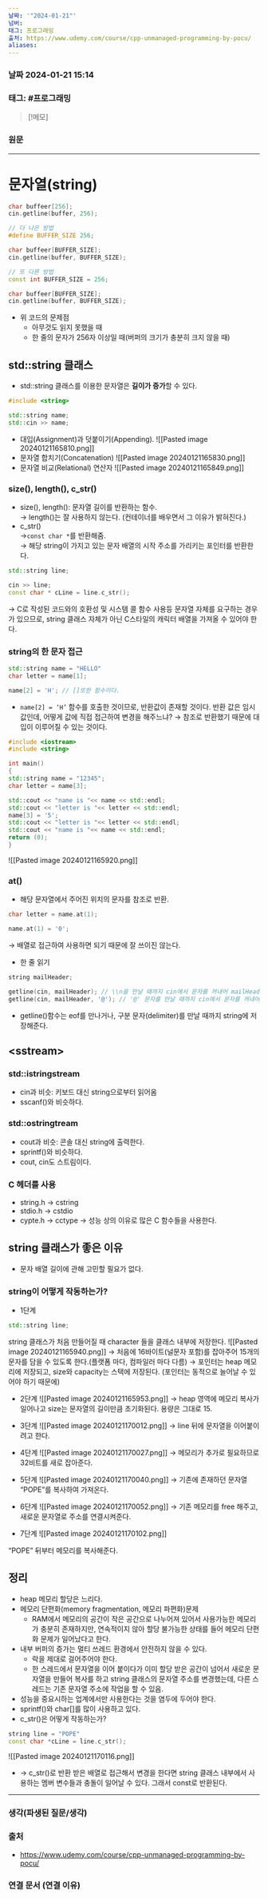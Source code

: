 ```yaml
---
날짜: '"2024-01-21"'
넘버: 
태그: 프로그래밍
출처: https://www.udemy.com/course/cpp-unmanaged-programming-by-pocu/
aliases:
---
```

### 날짜  2024-01-21 15:14

### 태그: #프로그래밍 

>[!메모]
>

### 원문
---
# 문자열(string)

```cpp
char buffeer[256];
cin.getline(buffer, 256);

// 더 나은 방법
#define BUFFER_SIZE 256;

char buffeer[BUFFER_SIZE];
cin.getline(buffer, BUFFER_SIZE);

// 또 다른 방법
const int BUFFER_SIZE = 256;

char buffeer[BUFFER_SIZE];
cin.getline(buffer, BUFFER_SIZE);
```

- 위 코드의 문제점
    - 아무것도 읽지 못했을 때
    - 한 줄의 문자가 256자 이상일 때(버퍼의 크기가 충분히 크지 않을 때)
## std::string 클래스
- std::string 클래스를 이용한 문자열은 **길이가 증가**할 수 있다.
```cpp
#include <string>

std::string name;
std::cin >> name;
```

- 대입(Assignment)과 덧붙이기(Appending).
![[Pasted image 20240121165810.png]]
- 문자열 합치기(Concatenation)
![[Pasted image 20240121165830.png]]
- 문자열 비교(Relational) 연산자
![[Pasted image 20240121165849.png]]
### size(), length(), c_str()
- size(), length(): 문자열 길이를 반환하는 함수.	
	→ length()는 잘 사용하지 않는다. (컨테이너를 배우면서 그 이유가 밝혀진다.)
- c_str()		
	→`const char *`를 반환해줌.	
	→ 해당 string이 가지고 있는 문자 배열의 시작 주소를 가리키는 포인터를 반환한다.
	
```cpp
std::string line;

cin >> line;
const char * cLine = line.c_str();
```
→ C로 작성된 코드와의 호환성 및 시스템 콜 함수 사용등 문자열 자체를 요구하는 경우가 있으므로, string 클래스 자체가 아닌 C스타일의 캐릭터 배열을 가져올 수 있어야 한다.
		
### string의 한 문자 접근

```cpp
std::string name = "HELLO"
char letter = name[1];

name[2] = 'H'; // []또한 함수이다.
```

- `name[2] = ‘H’` 함수를 호출한 것이므로, 반환값이 존재할 것이다. 반환 값은 임시 값인데, 어떻게 값에 직접 접근하여 변경을 해주느냐? → 참조로 반환했기 때문에 대입이 이루어질 수 있는 것이다.

```cpp
#include <iostream>
#include <string>

int main()
{
std::string name = "12345";
char letter = name[3];

std::cout << "name is "<< name << std::endl;
std::cout << "letter is "<< letter << std::endl;
name[3] = '5';
std::cout << "letter is "<< letter << std::endl;
std::cout << "name is "<< name << std::endl;
return (0);
}
```
![[Pasted image 20240121165920.png]]
### at()
- 해당 문자열에서 주어진 위치의 문자를 참조로 반환.
```cpp
char letter = name.at(1);

name.at(1) = '0';
```
→ 배열로 접근하여 사용하면 되기 때문에 잘 쓰이진 않는다.
- 한 줄 읽기
```cpp
string mailHeader;

getline(cin, mailHeader); // \\n을 만날 때까지 cin에서 문자를 꺼내어 mailHeader에 저장한다.
getline(cin, mailHeader, '@'); // '@' 문자를 만날 때까지 cin에서 문자를 꺼내어 저장한다.
```
- getline()함수는 eof를 만나거나, 구분 문자(delimiter)를 만날 때까지 string에 저장해준다.
## \<sstream>
### std::istringstream
- cin과 비슷: 키보드 대신 string으로부터 읽어옴
- sscanf()와 비슷하다.
### std::ostringtream
- cout과 비슷: 콘솔 대신 string에 출력한다.
- sprintf()와 비슷하다.
- cout, cin도 스트림이다.
### C 헤더를 사용
- string.h → cstring
- stdio.h → cstdio
- cypte.h → cctype
→ 성능 상의 이유로 많은 C 함수들을 사용한다.

## string 클래스가 좋은 이유
- 문자 배열 길이에 관해 고민할 필요가 없다.
### string이 어떻게 작동하는가?
- 1단계
```cpp
std::string line;
```

string 클래스가 처음 만들어질 때 character 들을 클래스 내부에 저장한다.
![[Pasted image 20240121165940.png]]
→ 처음에 16바이트(널문자 포함)를 잡아주어 15개의 문자를 담을 수 있도록 한다.(플랫폼 마다, 컴파일러 마다 다름)
→ 포인터는 heap 메모리에 저장되고, size와 capacity는 스택에 저장된다. (포인터는 동적으로 늘어날 수 있어야 하기 때문에)
- 2단계
![[Pasted image 20240121165953.png]]
→ heap 영역에 메모리 복사가 일어나고 size는 문자열의 길이만큼 초기화된다. 용량은 그대로 15.

- 3단계
![[Pasted image 20240121170012.png]]
→ line 뒤에 문자열을 이어붙이려고 한다.

- 4단계
![[Pasted image 20240121170027.png]]
→ 메모리가 추가로 필요하므로 32비트를 새로 잡아준다.

- 5단계
![[Pasted image 20240121170040.png]]
→ 기존에 존재하던 문자열 “POPE”를 복사하여 가져온다.

- 6단계
![[Pasted image 20240121170052.png]]
→ 기존 메모리를 free 해주고, 새로운 문자열로 주소를 연결시켜준다.
- 7단계
![[Pasted image 20240121170102.png]]

“POPE” 뒤부터 메모리를 복사해준다.

## 정리

- heap 메모리 할당은 느리다.
- 메모리 단편화(memory fragmentation, 메모리 파편화)문제
	- RAM에서 메모리의 공간이 작은 공간으로 나누어져 있어서 사용가능한 메모리가 충분히 존재하지만, 연속적이지 않아 할당 불가능한 상태를 들어 메모리 단편화 문제가 일어났다고 한다.
- 내부 버퍼의 증가는 멀티 쓰레드 환경에서 안전하지 않을 수 있다.
	- 락을 제대로 걸어주어야 한다.
	- 한 스레드에서 문자열을 이어 붙이다가 이미 할당 받은 공간이 넘어서 새로운 문자열을 만들어 복사를 하고 string 클래스의 문자열 주소를 변경했는데, 다른 스레드는 기존 문자열 주소에 작업을 할 수 있음.
- 성능을 중요시하는 업계에서만 사용한다는 것을 염두에 두어야 한다.
- sprintf()와 char\[]를 많이 사용하고 있다.
- c_str()은 어떻게 작동하는가?
```cpp
string line = "POPE" 
const char *cLine = line.c_str();
```
![[Pasted image 20240121170116.png]]
- → c_str()로 반환 받은 배열로 접근해서 변경을 한다면 string 클래스 내부에서 사용하는 멤버 변수들과 충돌이 일어날 수 있다. 그래서 const로 반환된다.
---
### 생각(파생된 질문/생각)

### 출처
- https://www.udemy.com/course/cpp-unmanaged-programming-by-pocu/

### 연결 문서 (연결 이유)
